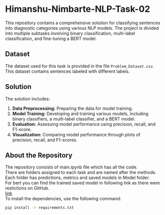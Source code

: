 # Himanshu-Nimbarte-NLP-Task-02
This repository contains a comprehensive solution for classifying sentences into diagnostic categories using various NLP models. The project is divided into multiple subtasks involving binary classification, multi-label classification, and fine-tuning a BERT model.

## Dataset

The dataset used for this task is provided in the file `Problem_Dataset.csv`. This dataset contains sentences labeled with different labels.

## Solution
The solution includes:
1. **Data Preprocessing:** Preparing the data for model training.
2. **Model Training:** Developing and training various models, including binary classifiers, a multi-label classifier, and a BERT model.
3. **Evaluation:** Assessing model performance using precision, recall, and F1-score.
4. **Visualization:** Comparing model performance through plots of precision, recall, and F1-scores.

## About the Repository
The repository consists of main.ipynb file which has all the code.  
There are folders assigned to each task and are named after the methods.  
Each folder has predictions, metrics and saved models in Model folder.  
For bert you can find the trained saved model in following link as there were restictions on GitHub.  
[link](https://drive.google.com/drive/folders/1GXZQg2Mp1L1wyrxIZbtsBO4AUxgo6nJt)  
To install the dependencies, use the following command:  
```bash
pip install -r requirements.txt
